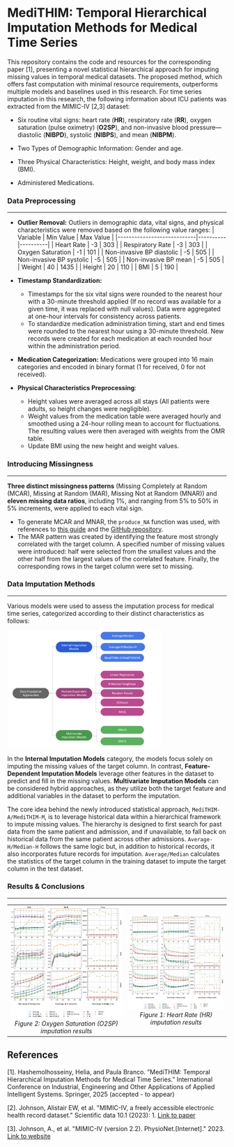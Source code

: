 # MediTHIM: Temporal Hierarchical Imputation Methods for Medical Time Series

This repository contains the code and resources for the corresponding paper [1], presenting a novel statistical hierarchical approach for imputing missing values in temporal medical datasets. The proposed method, which offers fast computation with minimal resource requirements, outperforms multiple models and baselines used in this research. For time series imputation in this research, the following information about ICU patients was extracted from the MIMIC-IV [2,3] dataset:

- Six routine vital signs: heart rate (**HR**), respiratory rate (**RR**), oxygen saturation (pulse oximetry) (**O2SP**), and non-invasive blood pressure—diastolic (**NIBPD**), systolic (**NIBPS**), and mean (**NIBPM**).
  
- Two Types of Demographic Information: Gender and age.

- Three Physical Characteristics: Height, weight, and body mass index (BMI).

- Administered Medications.


### Data Preprocessing
---

- **Outlier Removal:** Outliers in demographic data, vital signs, and physical characteristics were removed based on the following value ranges:
    | Variable                   | Min Value | Max Value |
  |----------------------------|----------|----------|
  | Heart Rate                | -3       | 303      |
  | Respiratory Rate          | -3       | 303      |
  | Oxygen Saturation         | -1       | 101      |
  | Non-invasive BP diastolic | -5       | 505      |
  | Non-invasive BP systolic  | -5       | 505      |
  | Non-invasive BP mean      | -5       | 505      |
  | Weight                    | 40       | 1435     |
  | Height                    | 20       | 110      |
  | BMI                       | 5        | 190      |

- **Timestamp Standardization:**
  - Timestamps for the six vital signs were rounded to the nearest hour with a 30-minute threshold applied (If no record was available for a given time, it was replaced with null values). Data were aggregated at one-hour intervals for consistency across patients.
  - To standardize medication administration timing, start and end times were rounded to the nearest hour using a 30-minute threshold. New records were created for each medication at each rounded hour within the administration period.
 
- **Medication Categorization:** Medications were grouped into 16 main categories and encoded in binary format (1 for received, 0 for not received).
 
- **Physical Characteristics Preprocessing**:
  - Height values were averaged across all stays (All patients were adults, so height changes were negligible).
  - Weight values from the medication table were averaged hourly and smoothed using a 24-hour rolling mean to account for fluctuations. The resulting values were then averaged with weights from the OMR table.
  - Update BMI using the new height and weight values.

### Introducing Missingness
---
**Three distinct missingness patterns** (Missing Completely at Random (MCAR), Missing at Random (MAR), Missing Not at Random (MNAR)) and **eleven missing data ratios**, including 1%, and ranging from 5% to 50% in 5% increments, were applied to each vital sign.
  - To generate MCAR and MNAR, the `produce_NA` function was used, with references to [this guide](https://rmisstastic.netlify.app/how-to/python/generate_html/how%20to%20generate%20missing%20values) and the [GitHub repository](https://github.com/BorisMuzellec/MissingDataOT).
  - The MAR pattern was created by identifying the feature most strongly correlated with the target column. A specified number of missing values were introduced: half were selected from the smallest values and the other half from the largest values of the correlated feature. Finally, the corresponding rows in the target column were set to missing.

### Data Imputation Methods
---

Various models were used to assess the imputation process for medical time series, categorized according to their distinct characteristics as follows:
  
<img src="Figures/Models.png" alt="Data Imputation Approaches" width="70%">

In the **Internal Imputation Models** category, the models focus solely on imputing the missing values of the target column. In contrast, **Feature-Dependent Imputation Models** leverage other features in the dataset to   predict and fill in the missing values. **Multivariate Imputation Models** can be considered hybrid approaches, as they utilize both the target feature and additional variables in the dataset to perform the imputation.

The core idea behind the newly introduced statistical approach, `MediTHIM-A/MediTHIM-M`, is to leverage historical data within a hierarchical framework to impute missing values. The hierarchy is designed to first search for past data from the same patient and admission, and if unavailable, to fall back on historical data from the same patient across other admissions. `Average-H/Median-H` follows the same logic but, in addition to historical records, it also incorporates future records for imputation. `Average/Median` calculates the statistics of the target column in the training dataset to impute the target column in the test dataset. 


### Results & Conclusions
---
<table>
  <tr>
    <td align="center">
      <img src="Figures/O2SP_final.png" alt="O2SP" width="300"/><br>
      <em>Figure 2: Oxygen Saturation (O2SP) imputation results</em>
    </td>
    <td align="center">
      <img src="Figures/HR_final.png" alt="HR" width="300"/><br>
      <em>Figure 1: Heart Rate (HR) imputation results</em>
    </td>
  </tr>
</table>





## References
[1]. Hashemolhosseiny, Helia, and Paula Branco. ”MediTHIM: Temporal Hierarchical Imputation Methods for Medical
Time Series.” International Conference on Industrial, Engineering and Other Applications of Applied Intelligent
Systems. Springer, 2025 (accepted - to appear)

[2]. Johnson, Alistair EW, et al. "MIMIC-IV, a freely accessible electronic health record dataset." Scientific data 10.1 (2023): 1. [Link to paper](https://www.nature.com/articles/s41597-022-01899-x)

[3]. Johnson, A., et al. "MIMIC-IV (version 2.2). PhysioNet.[Internet]." 2023. [Link to website](https://physionet.org/content/mimiciv/2.2/)








  





